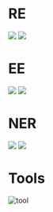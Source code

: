 # RE
![](RE-1.png)
![](RE-3.png)

# EE
![](EE-1.png)
![](EE-3.png)

# NER
![](NER-3.png)
![](NER-2.png)

# Tools

![tool](RE-chi.gif)
